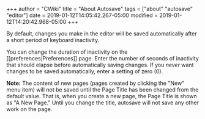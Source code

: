 +++
author = "CWiki"
title = "About Autosave"
tags = ["about" "autosave" "editor"]
date = 2019-01-12T14:05:42.267-05:00
modified = 2019-01-12T14:20:42.968-05:00
+++

By default, changes you make in the editor will be saved automatically after a short period of keyboard inactivity.

You can change the duration of inactivity on the [[preferences|Preferences]] page. Enter the number of seconds of inactivity that should elapse before automatically saving changes. If you _never_ want changes to be saved automatically, enter a setting of zero (0).

**Note:** The content of new pages (pages created by clicking the "New" menu item) will not be saved until the Page Title has been changed from the default value. That is, when you create a new page, the Page Title is shown as "A New Page."​ Until you change the title, autosave will not save any other work on the page.